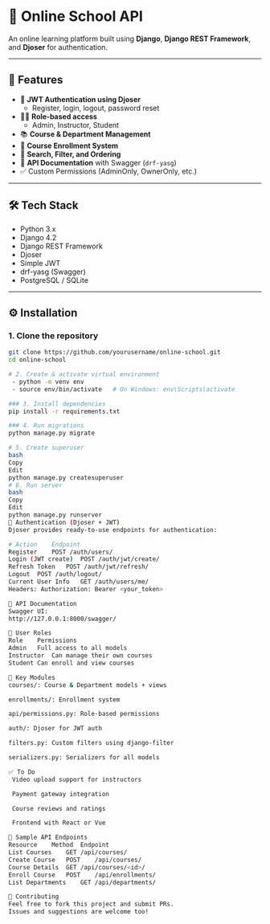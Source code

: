 # 🏫 Online School API

An online learning platform built using **Django**, **Django REST Framework**, and **Djoser** for authentication.

---

## 🚀 Features

- 🔐 **JWT Authentication using Djoser**
  - Register, login, logout, password reset
- 👨‍🏫 **Role-based access**
  - Admin, Instructor, Student
- 📚 **Course & Department Management**
- 📝 **Course Enrollment System**
- 🔎 **Search, Filter, and Ordering**
- 📖 **API Documentation** with Swagger (`drf-yasg`)
- ✅ Custom Permissions (AdminOnly, OwnerOnly, etc.)

---

## 🛠 Tech Stack

- Python 3.x  
- Django 4.2  
- Django REST Framework  
- Djoser  
- Simple JWT  
- drf-yasg (Swagger)  
- PostgreSQL / SQLite  

---

## ⚙️ Installation

### 1. Clone the repository

```bash
git clone https://github.com/yourusername/online-school.git
cd online-school

# 2. Create & activate virtual environment
 - python -m venv env
 - source env/bin/activate   # On Windows: env\Scripts\activate

### 3. Install dependencies
pip install -r requirements.txt

### 4. Run migrations
python manage.py migrate

# 5. Create superuser
bash
Copy
Edit
python manage.py createsuperuser
# 6. Run server
bash
Copy
Edit
python manage.py runserver
🔐 Authentication (Djoser + JWT)
Djoser provides ready-to-use endpoints for authentication:

# Action	Endpoint
Register	POST /auth/users/
Login (JWT create)	POST /auth/jwt/create/
Refresh Token	POST /auth/jwt/refresh/
Logout	POST /auth/logout/
Current User Info	GET /auth/users/me/
Headers: Authorization: Bearer <your_token>

📘 API Documentation
Swagger UI:
http://127.0.0.1:8000/swagger/

👥 User Roles
Role	Permissions
Admin	Full access to all models
Instructor	Can manage their own courses
Student	Can enroll and view courses

🧠 Key Modules
courses/: Course & Department models + views

enrollments/: Enrollment system

api/permissions.py: Role-based permissions

auth/: Djoser for JWT auth

filters.py: Custom filters using django-filter

serializers.py: Serializers for all models

✅ To Do
 Video upload support for instructors

 Payment gateway integration

 Course reviews and ratings

 Frontend with React or Vue

🧪 Sample API Endpoints
Resource	Method	Endpoint
List Courses	GET	/api/courses/
Create Course	POST	/api/courses/
Course Details	GET	/api/courses/<id>/
Enroll Course	POST	/api/enrollments/
List Departments	GET	/api/departments/

🤝 Contributing
Feel free to fork this project and submit PRs.
Issues and suggestions are welcome too!

